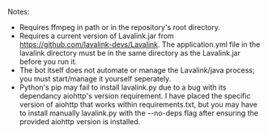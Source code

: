 Notes:
* Requires ffmpeg in path or in the repository's root directory.
* Requires a current version of Lavalink.jar from https://github.com/lavalink-devs/Lavalink. The application.yml file in the lavalink directory must be in the same directory as the Lavalink.jar before you run it.
* The bot itself does not automate or manage the Lavalink/java process; you must start/manage it yourself seperately.
* Python's pip may fail to install lavalink.py due to a bug with its dependancy aiohttp's version requirement. I have placed the specific version of aiohttp that works within requirements.txt, but you may have to install manually lavalink.py with the --no-deps flag after ensuring the provided aiohttp version is installed.
